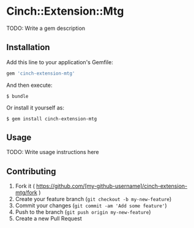 # Cinch::Extension::Mtg

TODO: Write a gem description

## Installation

Add this line to your application's Gemfile:

```ruby
gem 'cinch-extension-mtg'
```

And then execute:

    $ bundle

Or install it yourself as:

    $ gem install cinch-extension-mtg

## Usage

TODO: Write usage instructions here

## Contributing

1. Fork it ( https://github.com/[my-github-username]/cinch-extension-mtg/fork )
2. Create your feature branch (`git checkout -b my-new-feature`)
3. Commit your changes (`git commit -am 'Add some feature'`)
4. Push to the branch (`git push origin my-new-feature`)
5. Create a new Pull Request
